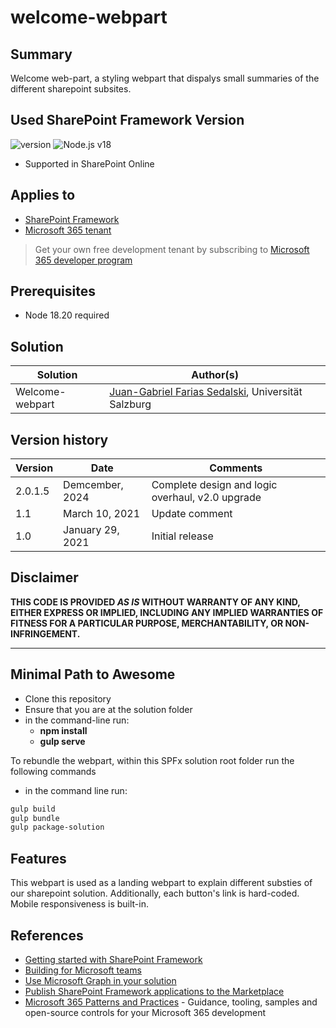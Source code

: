 # welcome-webpart

## Summary

Welcome web-part, a styling webpart that dispalys small summaries of the different sharepoint subsites.


## Used SharePoint Framework Version

![version](https://img.shields.io/badge/version-1.20.0-green.svg)
![Node.js v18](https://img.shields.io/badge/Node.js-v18-green.svg)

* Supported in SharePoint Online

## Applies to

- [SharePoint Framework](https://aka.ms/spfx)
- [Microsoft 365 tenant](https://docs.microsoft.com/en-us/sharepoint/dev/spfx/set-up-your-developer-tenant)

> Get your own free development tenant by subscribing to [Microsoft 365 developer program](http://aka.ms/o365devprogram)

## Prerequisites

- Node 18.20 required

## Solution

| Solution    | Author(s)                                               |
| ----------- | ------------------------------------------------------- |
| Welcome-webpart | [Juan-Gabriel Farias Sedalski](https://github.com/drswan1), Universität Salzburg |

## Version history

| Version | Date             | Comments        |
| ------- | ---------------- | --------------- |
| 2.0.1.5 | Demcember, 2024  | Complete design and logic overhaul, v2.0 upgrade|
| 1.1     | March 10, 2021   | Update comment  |
| 1.0     | January 29, 2021 | Initial release |

## Disclaimer

**THIS CODE IS PROVIDED _AS IS_ WITHOUT WARRANTY OF ANY KIND, EITHER EXPRESS OR IMPLIED, INCLUDING ANY IMPLIED WARRANTIES OF FITNESS FOR A PARTICULAR PURPOSE, MERCHANTABILITY, OR NON-INFRINGEMENT.**

---

## Minimal Path to Awesome

- Clone this repository
- Ensure that you are at the solution folder
- in the command-line run:
  - **npm install**
  - **gulp serve**




To rebundle the webpart, within this SPFx solution root folder run the following commands
  * in the command line run:
  
  ```powershell
  gulp build
  gulp bundle
  gulp package-solution
  ```

## Features

This webpart is used as a landing webpart to explain different substies of our sharepoint solution. Additionally, each button's link is hard-coded. Mobile responsiveness is built-in.

## References

- [Getting started with SharePoint Framework](https://docs.microsoft.com/en-us/sharepoint/dev/spfx/set-up-your-developer-tenant)
- [Building for Microsoft teams](https://docs.microsoft.com/en-us/sharepoint/dev/spfx/build-for-teams-overview)
- [Use Microsoft Graph in your solution](https://docs.microsoft.com/en-us/sharepoint/dev/spfx/web-parts/get-started/using-microsoft-graph-apis)
- [Publish SharePoint Framework applications to the Marketplace](https://docs.microsoft.com/en-us/sharepoint/dev/spfx/publish-to-marketplace-overview)
- [Microsoft 365 Patterns and Practices](https://aka.ms/m365pnp) - Guidance, tooling, samples and open-source controls for your Microsoft 365 development
